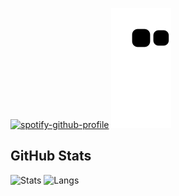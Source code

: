 [![spotify-github-profile](https://spotify-github-profile.vercel.app/api/view?uid=31ief7p6czjox3f6ud2pbdzw62wa&cover_image=true&theme=novatorem&show_offline=false&background_color=121212&interchange=false&bar_color=53b14f&bar_color_cover=false)](https://github.com/kittinan/spotify-github-profile)
<img src="https://github.com/denis-pptx/denis-pptx/blob/output/github-contribution-grid-snake.svg" />

## GitHub Stats  
<div>
  <img src="https://github-readme-stats.vercel.app/api?username=denis-pptx&show_icons=true&theme=dark" alt="Stats" height="170" />
  <img src="https://github-readme-stats.vercel.app/api/top-langs/?username=denis-pptx&layout=compact&theme=dark" alt="Langs" height="170" />
</div>

